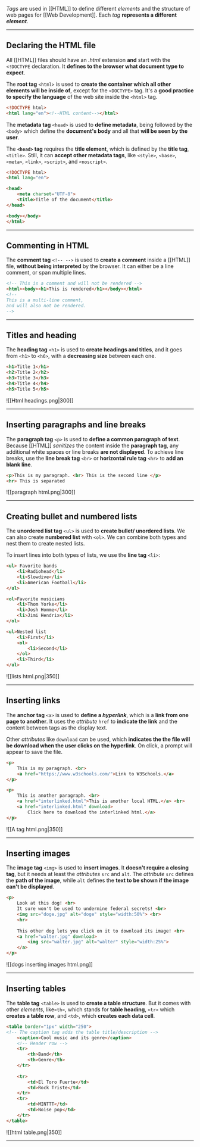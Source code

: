 *Tags* are used in [[HTML]] to define different *elements* and the structure of web pages for [[Web Development]]. Each *tag* **represents a different *element***.
___
## Declaring the HTML file

All [[HTML]] files should have an *.html* extension **and** start with the `<!DOCTYPE` declaration. It **defines to the browser what document type to expect**.

The **root tag** `<html>` is used to **create the container which all other elements will be inside of**, except for the `<DOCTYPE>` tag. It's a **good practice to specify the language** of the web site inside the `<html>` tag.

```html
<!DOCTYPE html>
<html lang="en"><!--HTML content--></html>
```

The **metadata tag** `<head>` is used to **define metadata**, being followed by the `<body>` which define the **document's body** and all that **will be seen by the user**.

The **`<head>`  tag** requires the **title element**, which is defined by the **title tag**, `<title>`. Still, it can **accept other metadata tags**, like `<style>`, `<base>`, `<meta>`, `<link>`, `<script>`, and `<noscript>`.

```html
<!DOCTYPE html>  
<html lang="en">

<head>
	<meta charset="UTF-8">
	<title>Title of the document</title>
</head>

<body></body>
</html>
```

____
## Commenting in HTML

The **comment tag** `<!-- -->` is used to **create a comment** inside a [[HTML]] file, **without being interpreted** by the browser. It can either be a line comment, or span multiple lines.

```html
<!-- This is a comment and will not be rendered -->
<html><body><h1>This is rendered</h1></body></html>
<!--
This is a multi-line comment,
and will also not be rendered.
-->
```
___
## Titles and heading

The **heading tag** `<h1>` is used to **create headings and titles**, and it goes from `<h1>` to `<h6>`, with a **decreasing size** between each one.

```html
<h1>Title 1</h1>
<h2>Title 2</h2>
<h3>Title 3</h3>
<h4>Title 4</h4>
<h5>Title 5</h5>
```

![[Html headings.png|300]]
___
## Inserting paragraphs and line breaks

The **paragraph tag** `<p>` is used to **define a common paragraph of text**. Because [[HTML]] *sanitizes* the content inside the **paragraph tag**, any additional white spaces or line breaks **are not displayed**. 
To achieve line breaks, use the **line break tag** `<br>` or **horizontal rule tag** `<hr>` to **add an blank line**.

```html
<p>This is my paragraph. <br> This is the second line </p>
<hr> This is separated
```

![[paragraph html.png|300]]
___
## Creating bullet and numbered lists

The **unordered list tag** `<ul>` is used to **create bullet/ unordered lists**. We can also create **numbered list** with `<ol>`. We can combine both types and nest them to create nested lists.

To insert lines into both types of lists, we use the **line tag** `<li>`:

```html
<ul> Favorite bands
	<li>Radiohead</li>
	<li>Slowdive</li>
	<li>American Football</li>
</ul>

<ol>Favorite musicians
	<li>Thom Yorke</li>
	<li>Josh Homme</li>
	<li>Jimi Hendrix</li>
</ol>

<ul>Nested list
	<li>First</li>
	<ol>
		<li>Second</li>
	</ol>
	<li>Third</li>
</ul>
```

![[lists html.png|350]]
___
## Inserting links

The **anchor tag** `<a>` is used to **define a *hyperlink***, which is a **link from one page to another**. It uses the *attribute* `href` to **indicate the link** and the content between tags as the display text.

Other *attributes* like `download` can be used, which **indicates the the file will be download when the user clicks on the hyperlink**. On click, a prompt will appear to save the file.

```html
<p>
	This is my paragraph. <br>
	<a href="https://www.w3schools.com/">Link to W3Schools.</a>
</p>

<p>
	This is another paragraph. <br>
	<a href="interlinked.html">This is another local HTML.</a> <br>
	<a href="interlinked.html" download>
		Click here to download the interlinked html.</a>
</p>
```

![[A tag html.png|350]]
___
## Inserting images

The **image tag** `<img>` is used to **insert images**. It **doesn't require a closing tag**, but it needs at least the *attributes* `src` and `alt`.
The *attribute* `src` defines the **path of the image**, while `alt` defines the **text to be shown if the image can't be displayed**.

```html
<p>
	Look at this dog! <br>
	It sure won't be used to undermine federal secrets! <br>
	<img src="doge.jpg" alt="doge" style="width:50%"> <br>
	<hr>
	
	This other dog lets you click on it to download its image! <br>
	<a href="walter.jpg" download>
		<img src="walter.jpg" alt="walter" style="width:25%">
	</a>
</p>
```

![[dogs inserting images html.png]]
___
## Inserting tables

The **table tag** `<table>` is used to **create a table structure**. But it comes with other *elements*, like`<th>`, which stands for **table heading**, `<tr>` which **creates a table row**, and `<td>`, which **creates each data cell**.

```html
<table border="1px" width="250">
<!-- The caption tag adds the table title/description -->
	<caption>Cool music and its genre</caption>
	<!-- Header row -->
	<tr>
		<th>Band</th>
		<th>Genre</th>
	</tr>
	
	<tr>
		<td>El Toro Fuerte</td>
		<td>Rock Triste</td>
	</tr>
	<tr>
		<td>MINTTT</td>
		<td>Noise pop</td>	
	</tr>
</table>
```

![[html table.png|350]]
___

